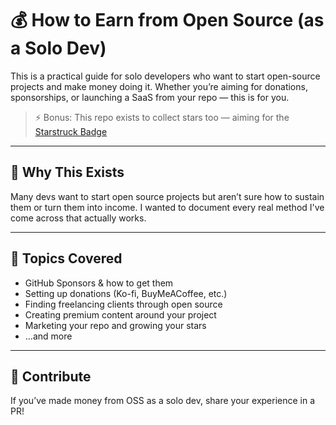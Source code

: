 # 💰 How to Earn from Open Source (as a Solo Dev)

This is a practical guide for solo developers who want to start open-source projects and make money doing it. Whether you’re aiming for donations, sponsorships, or launching a SaaS from your repo — this is for you.

> ⚡ Bonus: This repo exists to collect stars too — aiming for the [Starstruck Badge](https://docs.github.com/en/...)

---

## 🌟 Why This Exists

Many devs want to start open source projects but aren’t sure how to sustain them or turn them into income. I wanted to document every real method I've come across that actually works.

---

## 📌 Topics Covered

- GitHub Sponsors & how to get them
- Setting up donations (Ko-fi, BuyMeACoffee, etc.)
- Finding freelancing clients through open source
- Creating premium content around your project
- Marketing your repo and growing your stars
- …and more

---

## 🤝 Contribute

If you’ve made money from OSS as a solo dev, share your experience in a PR!
